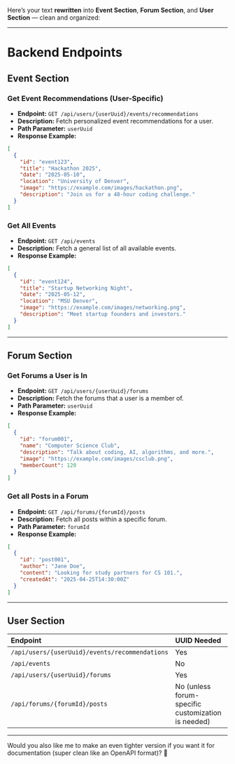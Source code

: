 Here’s your text **rewritten** into **Event Section**, **Forum Section**, and **User Section** — clean and organized:

---

# Backend Endpoints

## Event Section

### Get Event Recommendations (User-Specific)

- **Endpoint:** `GET /api/users/{userUuid}/events/recommendations`
- **Description:** Fetch personalized event recommendations for a user.
- **Path Parameter:** `userUuid`
- **Response Example:**

```json
[
  {
    "id": "event123",
    "title": "Hackathon 2025",
    "date": "2025-05-10",
    "location": "University of Denver",
    "image": "https://example.com/images/hackathon.png",
    "description": "Join us for a 48-hour coding challenge."
  }
]
```

### Get All Events

- **Endpoint:** `GET /api/events`
- **Description:** Fetch a general list of all available events.
- **Response Example:**

```json
[
  {
    "id": "event124",
    "title": "Startup Networking Night",
    "date": "2025-05-12",
    "location": "MSU Denver",
    "image": "https://example.com/images/networking.png",
    "description": "Meet startup founders and investors."
  }
]
```

---

## Forum Section

### Get Forums a User is In

- **Endpoint:** `GET /api/users/{userUuid}/forums`
- **Description:** Fetch the forums that a user is a member of.
- **Path Parameter:** `userUuid`
- **Response Example:**

```json
[
  {
    "id": "forum001",
    "name": "Computer Science Club",
    "description": "Talk about coding, AI, algorithms, and more.",
    "image": "https://example.com/images/csclub.png",
    "memberCount": 120
  }
]
```

### Get all Posts in a Forum

- **Endpoint:** `GET /api/forums/{forumId}/posts`
- **Description:** Fetch all posts within a specific forum.
- **Path Parameter:** `forumId`
- **Response Example:**

```json
[
  {
    "id": "post001",
    "author": "Jane Doe",
    "content": "Looking for study partners for CS 101.",
    "createdAt": "2025-04-25T14:30:00Z"
  }
]
```

---

## User Section

| Endpoint                                       | UUID Needed                                        |
| :--------------------------------------------- | :------------------------------------------------- |
| `/api/users/{userUuid}/events/recommendations` | Yes                                                |
| `/api/events`                                  | No                                                 |
| `/api/users/{userUuid}/forums`                 | Yes                                                |
| `/api/forums/{forumId}/posts`                  | No (unless forum-specific customization is needed) |

---

Would you also like me to make an even tighter version if you want it for documentation (super clean like an OpenAPI format)? 🚀
